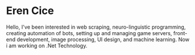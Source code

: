 # Eren Cice
Hello, I've been interested in web scraping, neuro-linguistic programming, creating automation of bots, setting up and managing game servers, front-end development, image processing, UI design, and machine learning. Now i am working on .Net Technology.
